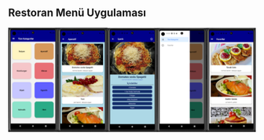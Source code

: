 ## Restoran Menü Uygulaması

![image](https://github.com/edadural/rn/blob/main/3-food/assets/food.png)

